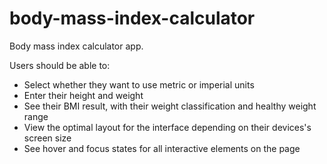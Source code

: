 # body-mass-index-calculator
 Body mass index calculator app.

 Users should be able to:
 - Select whether they want to use metric or imperial units
 - Enter their height and weight
 - See their BMI result, with their weight classification and healthy
 weight range
 - View the optimal layout for the interface depending on their devices's
 screen size
 - See hover and focus states for all interactive elements on the page